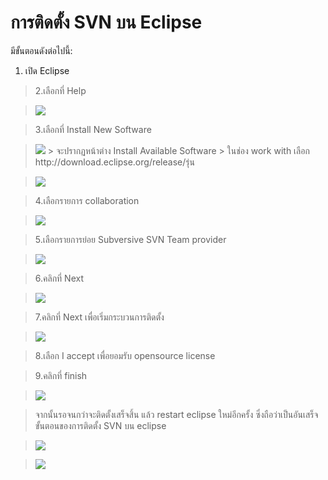# การติดตั้ง SVN บน Eclipse #

มีขั้นตอนดังต่อไปนี้:

  1. เปิด Eclipse

> 2.เลือกที่ Help

> <img src='https://sdm53124.googlecode.com/svn/5.png' />

> 3.เลือกที่ Install New Software

> <img src='https://sdm53124.googlecode.com/svn/6.png' />
> > จะปรากฏหน้าต่าง Install Available Software
> > ในช่อง work with เลือก http://download.eclipse.org/release/รุ่น


> <img src='https://sdm53124.googlecode.com/svn/7.png' />

> 4.เลือกรายการ collaboration

> <img src='https://sdm53124.googlecode.com/svn/8.png' />

> 5.เลือกรายการย่อย Subversive SVN Team provider

> <img src='https://sdm53124.googlecode.com/svn/9.png' />

> 6.คลิกที่ Next

> <img src='https://sdm53124.googlecode.com/svn/10.png' />

> 7.คลิกที่ Next เพื่อเริ่มกระบวนการติดตั้ง

> <img src='https://sdm53124.googlecode.com/svn/11.png' />

> 8.เลือก I accept เพื่อยอมรับ opensource license

> 9.คลิกที่ finish

> <img src='https://sdm53124.googlecode.com/svn/12.png' />


> จากนั้นรอจนกว่าจะติดตั้งเสร็จสิ้น แล้ว restart eclipse ใหม่อีกครั้ง ซึ่งถือว่าเป็นอันเสร็จขั้นตอนของการติดตั้ง SVN บน eclipse

> <img src='https://sdm53124.googlecode.com/svn/13.png' />

> <img src='https://sdm53124.googlecode.com/svn/14.png' />